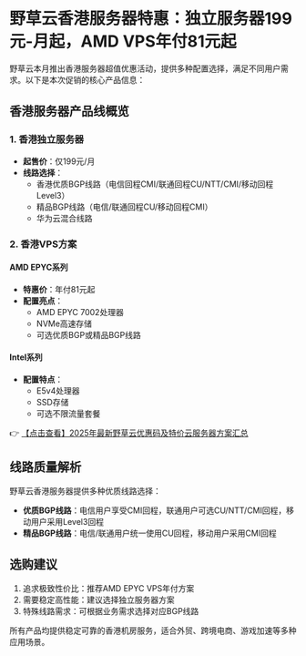 # 野草云香港服务器特惠：独立服务器199元-月起，AMD VPS年付81元起

野草云本月推出香港服务器超值优惠活动，提供多种配置选择，满足不同用户需求。以下是本次促销的核心产品信息：

## 香港服务器产品线概览

### 1. 香港独立服务器
- **起售价**：仅199元/月
- **线路选择**：
  - 香港优质BGP线路（电信回程CMI/联通回程CU/NTT/CMI/移动回程Level3）
  - 精品BGP线路（电信/联通回程CU/移动回程CMI）
  - 华为云混合线路

### 2. 香港VPS方案
#### AMD EPYC系列
- **特惠价**：年付81元起
- **配置亮点**：
  - AMD EPYC 7002处理器
  - NVMe高速存储
  - 可选优质BGP或精品BGP线路

#### Intel系列
- **配置特点**：
  - E5v4处理器
  - SSD存储
  - 可选不限流量套餐

👉 [【点击查看】2025年最新野草云优惠码及特价云服务器方案汇总](https://bit.ly/yecaoyun)

## 线路质量解析
野草云香港服务器提供多种优质线路选择：
- **优质BGP线路**：电信用户享受CMI回程，联通用户可选CU/NTT/CMI回程，移动用户采用Level3回程
- **精品BGP线路**：电信/联通用户统一使用CU回程，移动用户采用CMI回程

## 选购建议
1. 追求极致性价比：推荐AMD EPYC VPS年付方案
2. 需要稳定高性能：建议选择独立服务器方案
3. 特殊线路需求：可根据业务需求选择对应BGP线路

所有产品均提供稳定可靠的香港机房服务，适合外贸、跨境电商、游戏加速等多种应用场景。
